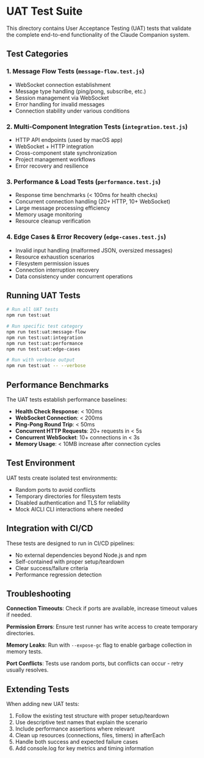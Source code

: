 # UAT Test Suite

This directory contains User Acceptance Testing (UAT) tests that validate the complete end-to-end functionality of the Claude Companion system.

## Test Categories

### 1. Message Flow Tests (`message-flow.test.js`)
- WebSocket connection establishment
- Message type handling (ping/pong, subscribe, etc.)
- Session management via WebSocket
- Error handling for invalid messages
- Connection stability under various conditions

### 2. Multi-Component Integration Tests (`integration.test.js`)  
- HTTP API endpoints (used by macOS app)
- WebSocket + HTTP integration
- Cross-component state synchronization
- Project management workflows
- Error recovery and resilience

### 3. Performance & Load Tests (`performance.test.js`)
- Response time benchmarks (< 100ms for health checks)
- Concurrent connection handling (20+ HTTP, 10+ WebSocket)
- Large message processing efficiency
- Memory usage monitoring
- Resource cleanup verification

### 4. Edge Cases & Error Recovery (`edge-cases.test.js`)
- Invalid input handling (malformed JSON, oversized messages)
- Resource exhaustion scenarios
- Filesystem permission issues
- Connection interruption recovery
- Data consistency under concurrent operations

## Running UAT Tests

```bash
# Run all UAT tests
npm run test:uat

# Run specific test category
npm run test:uat:message-flow
npm run test:uat:integration  
npm run test:uat:performance
npm run test:uat:edge-cases

# Run with verbose output
npm run test:uat -- --verbose
```

## Performance Benchmarks

The UAT tests establish performance baselines:

- **Health Check Response**: < 100ms
- **WebSocket Connection**: < 200ms  
- **Ping-Pong Round Trip**: < 50ms
- **Concurrent HTTP Requests**: 20+ requests in < 5s
- **Concurrent WebSocket**: 10+ connections in < 3s
- **Memory Usage**: < 10MB increase after connection cycles

## Test Environment

UAT tests create isolated test environments:
- Random ports to avoid conflicts
- Temporary directories for filesystem tests
- Disabled authentication and TLS for reliability
- Mock AICLI CLI interactions where needed

## Integration with CI/CD

These tests are designed to run in CI/CD pipelines:
- No external dependencies beyond Node.js and npm
- Self-contained with proper setup/teardown
- Clear success/failure criteria
- Performance regression detection

## Troubleshooting

**Connection Timeouts**: Check if ports are available, increase timeout values if needed.

**Permission Errors**: Ensure test runner has write access to create temporary directories.

**Memory Leaks**: Run with `--expose-gc` flag to enable garbage collection in memory tests.

**Port Conflicts**: Tests use random ports, but conflicts can occur - retry usually resolves.

## Extending Tests

When adding new UAT tests:

1. Follow the existing test structure with proper setup/teardown
2. Use descriptive test names that explain the scenario
3. Include performance assertions where relevant
4. Clean up resources (connections, files, timers) in afterEach
5. Handle both success and expected failure cases
6. Add console.log for key metrics and timing information